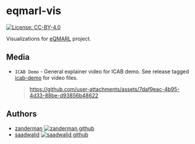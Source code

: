 # eqmarl-vis

[![License: CC-BY-4.0](https://img.shields.io/badge/License-CC_BY_4.0-04a635.svg?logo=creativecommons&logoColor=white)](https://creativecommons.org/licenses/by/4.0/)

Visualizations for [eQMARL](https://github.com/news-vt/eqmarl) project.

## Media

- `ICAB Demo` - General explainer video for ICAB demo. See release tagged [icab-demo](https://github.com/news-vt/eqmarl-vis/releases/icab-demo) for video files.
  > https://github.com/user-attachments/assets/7daf9eac-4b95-4d33-88be-d93856b48622

## Authors

- [zanderman](https://github.com/zanderman) [![zanderman github](https://img.shields.io/badge/GitHub-zanderman-181717.svg?style=flat&logo=github)](https://github.com/zanderman)
- [saadwalid](https://github.com/saadwalid) [![saadwalid github](https://img.shields.io/badge/GitHub-saadwalid-181717.svg?style=flat&logo=github)](https://github.com/saadwalid)
